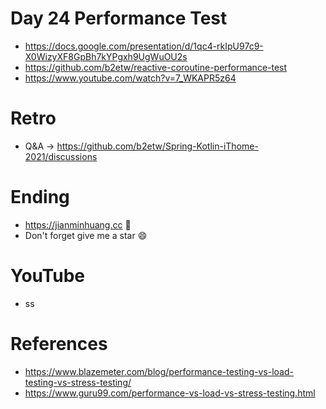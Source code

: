 # Day 24 Performance Test
* https://docs.google.com/presentation/d/1qc4-rkIpU97c9-X0WizyXF8GpBh7kYPgxh9UgWuOU2s
* https://github.com/b2etw/reactive-coroutine-performance-test
* https://www.youtube.com/watch?v=7_WKAPR5z64

# Retro
* Q&A -> https://github.com/b2etw/Spring-Kotlin-iThome-2021/discussions

# Ending
* https://jianminhuang.cc 🌈
* Don't forget give me a star 😄

# YouTube
* ss

# References
* https://www.blazemeter.com/blog/performance-testing-vs-load-testing-vs-stress-testing/
* https://www.guru99.com/performance-vs-load-vs-stress-testing.html
